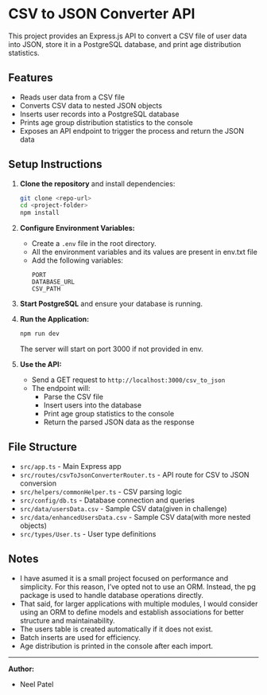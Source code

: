 # CSV to JSON Converter API

This project provides an Express.js API to convert a CSV file of user data into JSON, store it in a PostgreSQL database, and print age distribution statistics.

## Features
- Reads user data from a CSV file
- Converts CSV data to nested JSON objects
- Inserts user records into a PostgreSQL database
- Prints age group distribution statistics to the console
- Exposes an API endpoint to trigger the process and return the JSON data

## Setup Instructions

1. **Clone the repository** and install dependencies:
   ```sh
   git clone <repo-url>
   cd <project-folder>
   npm install
   ```

2. **Configure Environment Variables:**
   - Create a `.env` file in the root directory.
   - All the environment variables and its values are present in env.txt file
   - Add the following variables:
     ```env
     PORT
     DATABASE_URL
     CSV_PATH
     ```

3. **Start PostgreSQL** and ensure your database is running.

4. **Run the Application:**
   ```sh
   npm run dev
   ```
   The server will start on port 3000 if not provided in env.

5. **Use the API:**
   - Send a GET request to `http://localhost:3000/csv_to_json`
   - The endpoint will:
     - Parse the CSV file
     - Insert users into the database
     - Print age group statistics to the console
     - Return the parsed JSON data as the response

## File Structure
- `src/app.ts` - Main Express app
- `src/routes/csvToJsonConverterRouter.ts` - API route for CSV to JSON conversion
- `src/helpers/commonHelper.ts` - CSV parsing logic
- `src/config/db.ts` - Database connection and queries
- `src/data/usersData.csv` - Sample CSV data(given in challenge)
- `src/data/enhancedUsersData.csv` - Sample CSV data(with more nested objects)
- `src/types/User.ts` - User type definitions

## Notes
- I have asumed it is a small project focused on performance and simplicity. For this reason, I’ve opted not to use an ORM. Instead, the pg package is used to handle database operations directly. 
-  That said, for larger applications with multiple modules, I would consider using an ORM to define models and establish associations for better structure and maintainability.
- The users table is created automatically if it does not exist.
- Batch inserts are used for efficiency.
- Age distribution is printed in the console after each import.

---

**Author:**
- Neel Patel
